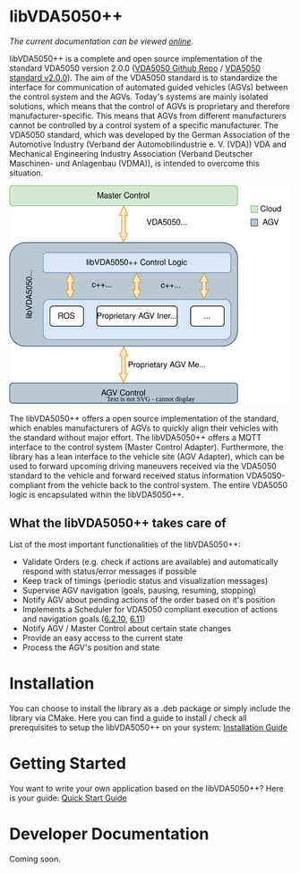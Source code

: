 # libVDA5050++

_The current documentation can be viewed [online](http://silicon-economy.pages.fraunhofer.de/services/odyn/vda5050/libvda5050pp)._

libVDA5050++ is a complete and open source implementation of the standard VDA5050 version 2.0.0 ([VDA5050 Github Repo](https://github.com/VDA5050/VDA5050) / [VDA5050 standard v2.0.0](https://github.com/VDA5050/VDA5050/tree/2.0.0)). The aim of the VDA5050 standard is to standardize the interface for communication of automated guided vehicles (AGVs) between the control system and the AGVs. Today's systems are mainly isolated solutions, which means that the control of AGVs is proprietary and therefore manufacturer-specific. This means that AGVs from different manufacturers cannot be controlled by a control system of a specific manufacturer. The VDA5050 standard, which was developed by the German Association of the Automotive Industry (Verband der Automobilindustrie e. V. (VDA)) VDA and Mechanical Engineering Industry Association (Verband Deutscher Maschinen- und Anlagenbau (VDMA)), is intended to overcome this situation. 

![Structure of the libVDA5050++ implementation](resources/libVDA5050++_solution.drawio.svg)

The libVDA5050++ offers a open source implementation of the standard, which enables manufacturers of AGVs to quickly align their vehicles with the standard without major effort. The libVDA5050++ offers a MQTT interface to the control system (Master Control Adapter). Furthermore, the library has a lean interface to the vehicle site (AGV Adapter), which can be used to forward upcoming driving maneuvers received via the VDA5050 standard to the vehicle and forward received status information VDA5050-compliant from the vehicle back to the control system. The entire VDA5050 logic is encapsulated within the libVDA5050++.

## What the libVDA5050++ takes care of

List of the most important functionalities of the libVDA5050++:

- Validate Orders (e.g. check if actions are available) and automatically respond with status/error messages if possible
- Keep track of timings (periodic status and visualization messages)
- Supervise AGV navigation (goals, pausing, resuming, stopping)
- Notify AGV about pending actions of the order based on it's position
- Implements a Scheduler for VDA5050 compliant execution of
  actions and navigation goals ([6.2.10](https://github.com/VDA5050/VDA5050/blob/2.0.0/VDA5050_EN_V1.md#-6102-traversal-of-nodes-and-enteringleaving-edges-triggering-of-actions),
  [6.11](https://github.com/VDA5050/VDA5050/blob/2.0.0/VDA5050_EN_V1.md#-611-actionstates))
- Notify AGV / Master Control about certain state changes
- Provide an easy access to the current state
- Process the AGV's position and state

# Installation

You can choose to install the library as a .deb package or simply
include the library via CMake.
Here you can find a guide to install / check all prerequisites to setup the libVDA5050++ on your system: [Installation Guide](install.md) 

# Getting Started

You want to write your own application based on the libVDA5050++? Here is your guide: [Quick Start Guide](quickstart.md) 

# Developer Documentation 

Coming soon.
